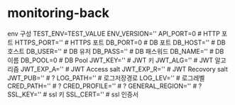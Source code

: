 # monitoring-back

env 구성
TEST_ENV=TEST_VALUE
ENV_VERSION=''
API_PORT=0 # HTTP 포트
HTTPS_PORT='' # HTTPS 포트
DB_PORT=0 # DB 포트
DB_HOST='' # DB 호스트
DB_USER='' # DB 유저
DB_PASS='' # DB 패스워드
DB_NAME='' # DB 이름
DB_POOL=0 # DB Pool
JWT_KEY='' # JWT 키
JWT_ALG='' # JWT 알고리즘
JWT_EXP_A='' # JWT Access salt
JWT_EXP_R='' # JWT Recovory salt
JWT_PUB='' # ?
LOG_PATH='' # 로그저장경로
LOG_LEV='' # 로그레벨
CRED_PATH='' # ?
CRED_PROFILE='' # ?
GENERAL_REGION='' # ?
SSL_KEY='' # ssl 키
SSL_CERT='' # ssl 인증서
